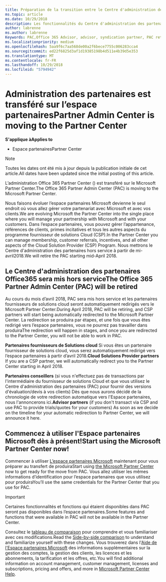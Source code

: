 ```yaml
---
title: Préparation de la transition entre le Centre d'administration des partenaires et l'Espace partenaires | Espace partenaires
ms.topic: article
ms.date: 10/29/2018
description: Les fonctionnalités du Centre d'administration des partenaires Office365 sont transférées sur l'Espace partenaires.
author: labrenne
ms.author: labrenne
Keywords: PAC,Office 365 Advisor, advisor, syndication partner, PAC retire, PAC retiring
ms.localizationpriority: medium
ms.openlocfilehash: 5aa9f6c7aa568de00a2f6bece7755c006283cca4
ms.sourcegitcommit: ed22f6825d3af1d19385198b4d511e4b39d5e353
ms.translationtype: MT
ms.contentlocale: fr-FR
ms.lasthandoff: 10/29/2018
ms.locfileid: "5794942"
---
```

# <a name="partner-admin-center-is-moving-to-the-partner-center"></a><span data-ttu-id="6aba3-103">Administration des partenaires est transféré sur l’espace partenaires</span><span class="sxs-lookup"><span data-stu-id="6aba3-103">Partner Admin Center is moving to the Partner Center</span></span>

**<span data-ttu-id="6aba3-104">S'applique à</span><span class="sxs-lookup"><span data-stu-id="6aba3-104">Applies to</span></span>**

-  <span data-ttu-id="6aba3-105">Espace partenaires</span><span class="sxs-lookup"><span data-stu-id="6aba3-105">Partner Center</span></span>

> [!NOTE]  
>  <span data-ttu-id="6aba3-106">Toutes les dates ont été mis à jour depuis la publication initiale de cet article.</span><span class="sxs-lookup"><span data-stu-id="6aba3-106">All dates have been updated since the initial posting of this article.</span></span>

<span data-ttu-id="6aba3-107">L’administration Office 365 Partner Center () est transféré sur le Microsoft Partner Center.</span><span class="sxs-lookup"><span data-stu-id="6aba3-107">The Office 365 Partner Admin Center (PAC) is moving to the Microsoft Partner Center.</span></span>

<span data-ttu-id="6aba3-108">Nous faisons évoluer l’espace partenaires Microsoft devienne le seul endroit où vous allez gérer votre partenariat avec Microsoft et avec vos clients.</span><span class="sxs-lookup"><span data-stu-id="6aba3-108">We are evolving Microsoft the Partner Center into the single place where you will manage your partnership with Microsoft and with your customers.</span></span> <span data-ttu-id="6aba3-109">Dans l’espace partenaires, vous pouvez gérer l’appartenance, références de clients, primes incitatives et tous les autres aspects du programme fournisseur de solutions Cloud (CSP).</span><span class="sxs-lookup"><span data-stu-id="6aba3-109">In the Partner Center you can manage membership, customer referrals, incentives, and all other aspects of the Cloud Solution Provider (CSP) Program.</span></span> <span data-ttu-id="6aba3-110">Nous mettrons le Centre d'administration des partenaires hors service à partir de mi-avril2018.</span><span class="sxs-lookup"><span data-stu-id="6aba3-110">We will retire the PAC starting mid-April 2018.</span></span>

## <a name="the-office-365-partner-admin-center-pac-will-be-retired"></a><span data-ttu-id="6aba3-111">Le Centre d'administration des partenaires Office365 sera mis hors service</span><span class="sxs-lookup"><span data-stu-id="6aba3-111">The Office 365 Partner Admin Center (PAC) will be retired</span></span>

<span data-ttu-id="6aba3-112">Au cours du mois d’avril 2018, PAC sera mis hors service et les partenaires fournisseurs de solutions cloud seront automatiquement redirigés vers le Microsoft Partner Center.</span><span class="sxs-lookup"><span data-stu-id="6aba3-112">During April 2018, PAC will be retiring, and CSP partners will start being automatically redirected to the Microsoft Partner Center.</span></span> <span data-ttu-id="6aba3-113">La redirection se produira par étapes, et une fois que vous êtes redirigé vers l’espace partenaires, vous ne pourrez pas travailler dans produira</span><span class="sxs-lookup"><span data-stu-id="6aba3-113">The redirection will happen in stages, and once you are redirected to the Partner Center, you will not be able to work in PAC.</span></span> 

<span data-ttu-id="6aba3-114">**Partenaires fournisseurs de Solutions cloud** Si vous êtes un partenaire fournisseur de solutions cloud, vous serez automatiquement redirigé vers l’espace partenaires à partir d’avril 2018.</span><span class="sxs-lookup"><span data-stu-id="6aba3-114">**Cloud Solutions Provider partners** If you are a CSP partner, we will automatically redirect you to the Partner Center starting in April 2018.</span></span> 

<span data-ttu-id="6aba3-115">**Partenaires conseillers** (si vous n'effectuez pas de transactions par l'intermédiaire du fournisseur de solutions Cloud et que vous utilisez le Centre d'administration des partenaires (PAC) pour fournir des versions d'évaluation/devis à vos clients) Dès que nous aurons décidé de la chronologie de votre redirection automatique vers l'Espace partenaires, nous l'annoncerons ici.</span><span class="sxs-lookup"><span data-stu-id="6aba3-115">**Advisor partners** (if you don't transact via CSP and use PAC to provide trials/quotes for your customers) As soon as we decide on the timeline for your automatic redirection to Partner Center, we will announce it here.</span></span> 


## <a name="start-using-the-microsoft-partner-center-now"></a><span data-ttu-id="6aba3-116">Commencez à utiliser l'Espace partenaires Microsoft dès à présent!</span><span class="sxs-lookup"><span data-stu-id="6aba3-116">Start using the Microsoft Partner Center now!</span></span>

<span data-ttu-id="6aba3-117">Commencer à utiliser [L’espace partenaires Microsoft](https://partnercenter.microsoft.com/) maintenant pour vous préparer au transfert de produira</span><span class="sxs-lookup"><span data-stu-id="6aba3-117">Start using [the Microsoft Partner Center](https://partnercenter.microsoft.com/)  now to get ready for the move from PAC.</span></span>  <span data-ttu-id="6aba3-118">Vous allez utiliser les mêmes informations d’identification pour l’espace partenaires que vous utilisez pour produira</span><span class="sxs-lookup"><span data-stu-id="6aba3-118">You’ll use the same credentials for the Partner Center that you use for PAC.</span></span> 

> [!IMPORTANT]  
> <span data-ttu-id="6aba3-119">Certaines fonctionnalités et fonctions qui étaient disponibles dans PAC seront pas disponibles dans l’espace partenaires.</span><span class="sxs-lookup"><span data-stu-id="6aba3-119">Some features and functions that were available in PAC will not be available in the Partner Center.</span></span>

 <span data-ttu-id="6aba3-120">Consultez le [tableau de comparaison](moving-from-pac-to-pc.md) pour comprendre et vous familiariser avec ces modifications.</span><span class="sxs-lookup"><span data-stu-id="6aba3-120">Read the [Side-by-side comparison](moving-from-pac-to-pc.md) to understand and familiarize yourself with these changes.</span></span>  <span data-ttu-id="6aba3-121">Vous trouverez dans l'[Aide de l'Espace partenaires Microsoft](https://partnercenter.microsoft.com/partner/help) des informations supplémentaires sur la gestion des comptes, la gestion des clients, les licences et les abonnements, la tarification et les offres, etc.</span><span class="sxs-lookup"><span data-stu-id="6aba3-121">You will find additional information on account management, customer management, licenses and subscriptions, pricing and offers, and more in [Microsoft Partner Center Help](https://partnercenter.microsoft.com/partner/help).</span></span>

 